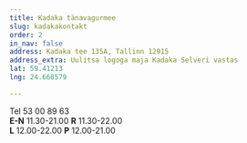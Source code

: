 ```yaml
---
title: Kadaka tänavagurmee
slug: kadakakontakt
order: 2
in_nav: false
address: Kadaka tee 135A, Tallinn 12915
address_extra: Uulitsa logoga maja Kadaka Selveri vastas
lat: 59.41213
lng: 24.668579

---
```

Tel 53 00 89 63    
**E-N** 11.30-21.00 **R** 11.30-22.00    
**L** 12.00-22.00 **P** 12.00-21.00